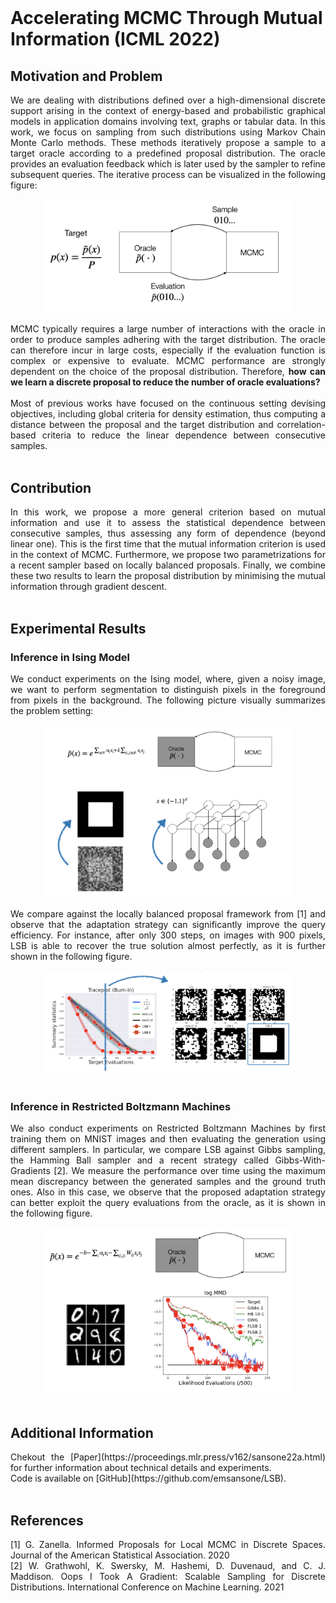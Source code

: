 <br />

# Accelerating MCMC Through Mutual Information (ICML 2022)
## Motivation and Problem
<div style="text-align: justify">We are dealing with distributions defined over a high-dimensional discrete support arising in the context of energy-based and probabilistic graphical models in application domains involving text, graphs or tabular data. In this work, we focus on sampling from such distributions using Markov Chain Monte Carlo methods. These methods iteratively propose a sample to a target oracle according to a predefined proposal distribution. The oracle provides an evaluation feedback which is later used by the sampler to
refine subsequent queries. The iterative process can be visualized in the following figure:</div>
<br />
<center><img src="img/MCMC.png" width="400" alt="Overview of MCMC"></center>
<br />
<div style="text-align: justify">MCMC typically requires a large number of interactions with the oracle in order to produce samples adhering with the target distribution. The oracle can therefore incur in large costs, especially if the evaluation function is complex or expensive to evaluate. MCMC performance are strongly dependent on the choice of the proposal distribution. Therefore, <b>how can we learn a discrete proposal to reduce the number of oracle evaluations?</b></div>
<br />
<div style="text-align: justify">Most of previous works have focused on the continuous setting devising objectives, including global criteria for density estimation, thus computing a distance between the proposal and the target distribution and correlation-based criteria to reduce the linear dependence between consecutive samples.</div>
<br />

## Contribution
<div style="text-align: justify">In this work, we propose a more general criterion based on mutual information and use it to assess 
the statistical dependence between consecutive samples, thus assessing any form of dependence (beyond linear one). This is the first time that the mutual information criterion is used in the context of MCMC. Furthermore, we propose two parametrizations for a recent sampler based on locally balanced proposals. Finally, we combine these two results to learn the proposal distribution by minimising the mutual information through gradient descent.</div>
<br />

## Experimental Results
### Inference in Ising Model
<div style="text-align: justify">We conduct experiments on the Ising model, where, given a noisy image, we want to perform segmentation to distinguish pixels in the foreground from pixels in the background. The following picture visually summarizes the problem setting:</div>
<br />
<center><img src="img/Ising.png" width="400" alt="Ising"></center>
<br />
<div style="text-align: justify">We compare against the locally balanced proposal framework from [1] and observe that the adaptation strategy
can significantly improve the query efficiency. For instance, after only 300 steps, on images with 900 pixels, 
LSB is able to recover the true solution almost perfectly, as it is further shown in the following figure.</div>
<br />
<center><img src="img/Ising_res.png" width="400" alt="Ising"></center>
<br />

### Inference in Restricted Boltzmann Machines
<div style="text-align: justify">We also conduct experiments on Restricted Boltzmann Machines by first training them on MNIST images and then evaluating the generation using different samplers. In particular, we compare LSB against Gibbs sampling, the Hamming Ball sampler and a recent strategy called Gibbs-With-Gradients [2]. We measure the performance over time using the maximum mean discrepancy between the generated samples and the ground 
truth ones. Also in this case, we observe that the proposed adaptation strategy can better exploit the query evaluations from the oracle, as it is shown in the following figure.</div>
<br />
<center><img src="img/RBM.png" width="400" alt="Ising"></center>
<br />

## Additional Information
<div style="text-align: justify">Chekout the [Paper](https://proceedings.mlr.press/v162/sansone22a.html) for further information about technical details and experiments.</div>
<div style="text-align: justify">Code is available on [GitHub](https://github.com/emsansone/LSB).</div>
<br />

## References
<div style="text-align: justify">[1] G. Zanella. Informed Proposals for Local MCMC in Discrete Spaces. Journal of the
American Statistical Association. 2020</div>
<div style="text-align: justify">[2] W. Grathwohl, K. Swersky, M. Hashemi, D. Duvenaud, and C. J. Maddison. Oops I
Took A Gradient: Scalable Sampling for Discrete Distributions. International Conference on Machine Learning. 2021</div>
